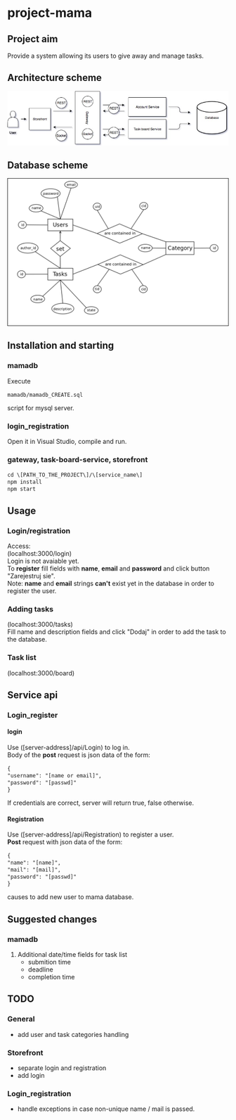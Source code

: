 # project-mama

## Project aim
Provide a system allowing its users to give away and manage tasks.

## Architecture scheme
![Diagram](docs/Diagram.jpg)

## Database scheme
![Diagram](docs/mamadb-schema.png)

## Installation and starting
### mamadb
Execute
```
mamadb/mamadb_CREATE.sql
```
script for mysql server.

### login_registration
Open it in Visual Studio, compile and run.

### gateway, task-board-service, storefront
```
cd \[PATH_TO_THE_PROJECT\]/\[service_name\]
npm install
npm start
```

## Usage
### Login/registration
Access:  
(localhost:3000/login)  
Login is not avaiable yet.  
To __register__ fill fields with __name__, __email__ and __password__ and click button "Zarejestruj sie".  
Note: __name__ and __email__ strings __can't__ exist yet in the database in order to register the user.

### Adding tasks
(localhost:3000/tasks)  
Fill name and description fields and click "Dodaj" in order to add the task to the database.

### Task list
(localhost:3000/board)  

## Service api
### Login_register
#### login
Use ([server-address]/api/Login) to log in.  
Body of the __post__ request is json data of the form:
```
{
"username": "[name or email]",
"password": "[passwd]"  
}
```
If credentials are correct, server will return true, false otherwise.

#### Registration
Use ([server-address]/api/Registration) to register a user.  
 __Post__ request with json data of the form:

```
{
"name": "[name]",
"mail": "[mail]",
"password": "[passwd]"
}
```
causes to add new user to mama database.

## Suggested changes
### mamadb
1. Additional date/time fields for task list
	* submition time
	* deadline
	* completion time

## TODO
### General
* add user and task categories handling

### Storefront
* separate login and registration
* add login

### Login_registration
* handle exceptions in case non-unique name / mail is passed.
